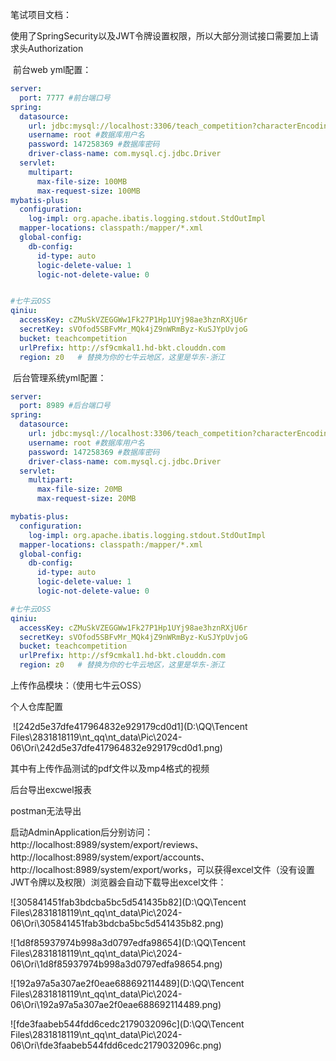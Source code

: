 笔试项目文档：

使用了SpringSecurity以及JWT令牌设置权限，所以大部分测试接口需要加上请求头Authorization

​	前台web yml配置：

```yml
server:
  port: 7777 #前台端口号
spring:
  datasource:
    url: jdbc:mysql://localhost:3306/teach_competition?characterEncoding=utf-8&serverTimezone=Asia/Shanghai
    username: root #数据库用户名
    password: 147258369 #数据库密码
    driver-class-name: com.mysql.cj.jdbc.Driver
  servlet:
    multipart:
      max-file-size: 100MB
      max-request-size: 100MB
mybatis-plus:
  configuration:
    log-impl: org.apache.ibatis.logging.stdout.StdOutImpl
  mapper-locations: classpath:/mapper/*.xml
  global-config:
    db-config:
      id-type: auto
      logic-delete-value: 1
      logic-not-delete-value: 0


#七牛云OSS
qiniu:
  accessKey: cZMuSkVZEGGWw1Fk27P1Hp1UYj98ae3hznRXjU6r
  secretKey: sVOfod5SBFvMr_MQk4jZ9nWRmByz-KuSJYpUvjoG
  bucket: teachcompetition
  urlPrefix: http://sf9cmkal1.hd-bkt.clouddn.com
  region: z0   # 替换为你的七牛云地区，这里是华东-浙江
```

​	后台管理系统yml配置：

```yml
server:
  port: 8989 #后台端口号
spring:
  datasource:
    url: jdbc:mysql://localhost:3306/teach_competition?characterEncoding=utf-8&serverTimezone=UTC
    username: root #数据库用户名
    password: 147258369 #数据库密码
    driver-class-name: com.mysql.cj.jdbc.Driver
  servlet:
    multipart:
      max-file-size: 20MB
      max-request-size: 20MB

mybatis-plus:
  configuration:
    log-impl: org.apache.ibatis.logging.stdout.StdOutImpl
  mapper-locations: classpath:/mapper/*.xml
  global-config:
    db-config:
      id-type: auto
      logic-delete-value: 1
      logic-not-delete-value: 0

#七牛云OSS
qiniu:
  accessKey: cZMuSkVZEGGWw1Fk27P1Hp1UYj98ae3hznRXjU6r
  secretKey: sVOfod5SBFvMr_MQk4jZ9nWRmByz-KuSJYpUvjoG
  bucket: teachcompetition
  urlPrefix: http://sf9cmkal1.hd-bkt.clouddn.com
  region: z0   # 替换为你的七牛云地区，这里是华东-浙江
```



上传作品模块：（使用七牛云OSS）

个人仓库配置

​	![242d5e37dfe417964832e929179cd0d1](D:\QQ\Tencent Files\2831818119\nt_qq\nt_data\Pic\2024-06\Ori\242d5e37dfe417964832e929179cd0d1.png)

其中有上传作品测试的pdf文件以及mp4格式的视频

后台导出excwel报表

postman无法导出 

启动AdminApplication后分别访问：http://localhost:8989/system/export/reviews、http://localhost:8989/system/export/accounts、http://localhost:8989/system/export/works，可以获得excel文件（没有设置JWT令牌以及权限）浏览器会自动下载导出excel文件：

![305841451fab3bdcba5bc5d541435b82](D:\QQ\Tencent Files\2831818119\nt_qq\nt_data\Pic\2024-06\Ori\305841451fab3bdcba5bc5d541435b82.png)



![1d8f85937974b998a3d0797edfa98654](D:\QQ\Tencent Files\2831818119\nt_qq\nt_data\Pic\2024-06\Ori\1d8f85937974b998a3d0797edfa98654.png)

![192a97a5a307ae2f0eae688692114489](D:\QQ\Tencent Files\2831818119\nt_qq\nt_data\Pic\2024-06\Ori\192a97a5a307ae2f0eae688692114489.png)

![fde3faabeb544fdd6cedc2179032096c](D:\QQ\Tencent Files\2831818119\nt_qq\nt_data\Pic\2024-06\Ori\fde3faabeb544fdd6cedc2179032096c.png)

​		

​			